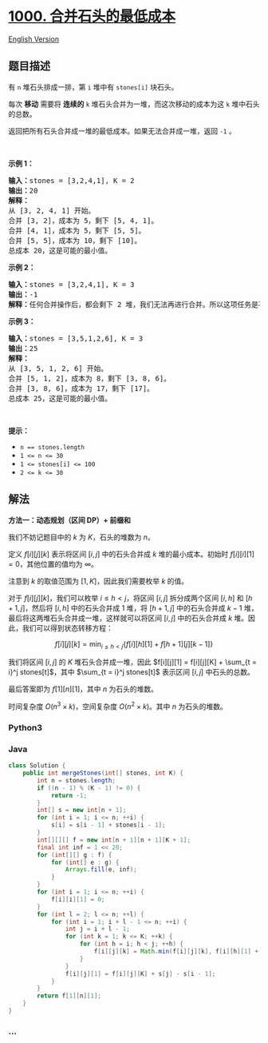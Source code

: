 # [1000. 合并石头的最低成本](https://leetcode.cn/problems/minimum-cost-to-merge-stones)

[English Version](/solution/1000-1099/1000.Minimum%20Cost%20to%20Merge%20Stones/README_EN.md)

## 题目描述

<!-- 这里写题目描述 -->

<p>有 <code>n</code> 堆石头排成一排，第 <code>i</code> 堆中有&nbsp;<code>stones[i]</code>&nbsp;块石头。</p>

<p>每次 <strong>移动</strong> 需要将 <strong>连续的</strong> <code>k</code> 堆石头合并为一堆，而这次移动的成本为这 <code>k</code> 堆中石头的总数。</p>

<p>返回把所有石头合并成一堆的最低成本。如果无法合并成一堆，返回 <code>-1</code> 。</p>

<p>&nbsp;</p>

<p><strong>示例 1：</strong></p>

<pre>
<strong>输入：</strong>stones = [3,2,4,1], K = 2
<strong>输出：</strong>20
<strong>解释：</strong>
从 [3, 2, 4, 1] 开始。
合并 [3, 2]，成本为 5，剩下 [5, 4, 1]。
合并 [4, 1]，成本为 5，剩下 [5, 5]。
合并 [5, 5]，成本为 10，剩下 [10]。
总成本 20，这是可能的最小值。
</pre>

<p><strong>示例 2：</strong></p>

<pre>
<strong>输入：</strong>stones = [3,2,4,1], K = 3
<strong>输出：</strong>-1
<strong>解释：</strong>任何合并操作后，都会剩下 2 堆，我们无法再进行合并。所以这项任务是不可能完成的。.
</pre>

<p><strong>示例 3：</strong></p>

<pre>
<strong>输入：</strong>stones = [3,5,1,2,6], K = 3
<strong>输出：</strong>25
<strong>解释：</strong>
从 [3, 5, 1, 2, 6] 开始。
合并 [5, 1, 2]，成本为 8，剩下 [3, 8, 6]。
合并 [3, 8, 6]，成本为 17，剩下 [17]。
总成本 25，这是可能的最小值。
</pre>

<p>&nbsp;</p>

<p><strong>提示：</strong></p>

<ul>
	<li><code>n == stones.length</code></li>
	<li><code>1 &lt;= n &lt;= 30</code></li>
	<li><code>1 &lt;= stones[i] &lt;= 100</code></li>
	<li><code>2 &lt;= k &lt;= 30</code></li>
</ul>

## 解法

<!-- 这里可写通用的实现逻辑 -->

**方法一：动态规划（区间 DP）+ 前缀和**

我们不妨记题目中的 $k$ 为 $K$，石头的堆数为 $n$。

定义 $f[i][j][k]$ 表示将区间 $[i, j]$ 中的石头合并成 $k$ 堆的最小成本。初始时 $f[i][i][1] = 0$，其他位置的值均为 $\infty$。

注意到 $k$ 的取值范围为 $[1, K]$，因此我们需要枚举 $k$ 的值。

对于 $f[i][j][k]$，我们可以枚举 $i \leq h \lt j$，将区间 $[i, j]$ 拆分成两个区间 $[i, h]$ 和 $[h + 1, j]$，然后将 $[i, h]$ 中的石头合并成 $1$ 堆，将 $[h + 1, j]$ 中的石头合并成 $k - 1$ 堆，最后将这两堆石头合并成一堆，这样就可以将区间 $[i, j]$ 中的石头合并成 $k$ 堆。因此，我们可以得到状态转移方程：

$$
f[i][j][k] = \min_{i \leq h < j} \{f[i][h][1] + f[h + 1][j][k - 1]\}
$$

我们将区间 $[i, j]$ 的 $K$ 堆石头合并成一堆，因此 $f[i][j][1] = f[i][j][K] + \sum_{t = i}^j stones[t]$，其中 $\sum_{t = i}^j stones[t]$ 表示区间 $[i, j]$ 中石头的总数。

最后答案即为 $f[1][n][1]$，其中 $n$ 为石头的堆数。

时间复杂度 $O(n^3 \times k)$，空间复杂度 $O(n^2 \times k)$。其中 $n$ 为石头的堆数。

<!-- tabs:start -->

### **Python3**

<!-- 这里可写当前语言的特殊实现逻辑 -->



### **Java**

<!-- 这里可写当前语言的特殊实现逻辑 -->

```java
class Solution {
    public int mergeStones(int[] stones, int K) {
        int n = stones.length;
        if ((n - 1) % (K - 1) != 0) {
            return -1;
        }
        int[] s = new int[n + 1];
        for (int i = 1; i <= n; ++i) {
            s[i] = s[i - 1] + stones[i - 1];
        }
        int[][][] f = new int[n + 1][n + 1][K + 1];
        final int inf = 1 << 20;
        for (int[][] g : f) {
            for (int[] e : g) {
                Arrays.fill(e, inf);
            }
        }
        for (int i = 1; i <= n; ++i) {
            f[i][i][1] = 0;
        }
        for (int l = 2; l <= n; ++l) {
            for (int i = 1; i + l - 1 <= n; ++i) {
                int j = i + l - 1;
                for (int k = 1; k <= K; ++k) {
                    for (int h = i; h < j; ++h) {
                        f[i][j][k] = Math.min(f[i][j][k], f[i][h][1] + f[h + 1][j][k - 1]);
                    }
                }
                f[i][j][1] = f[i][j][K] + s[j] - s[i - 1];
            }
        }
        return f[1][n][1];
    }
}
```









### **...**

```

```


